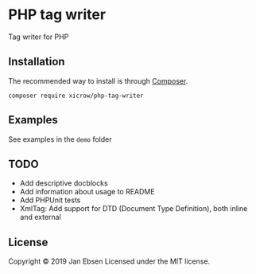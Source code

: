 # PHP tag writer
Tag writer for PHP

## Installation
The recommended way to install is through [Composer](https://getcomposer.org/).
```
composer require xicrow/php-tag-writer
```

## Examples
See examples in the `demo` folder

## TODO
- Add descriptive docblocks
- Add information about usage to README
- Add PHPUnit tests
- XmlTag: Add support for DTD (Document Type Definition), both inline and external

## License
Copyright &copy; 2019 Jan Ebsen
Licensed under the MIT license.
